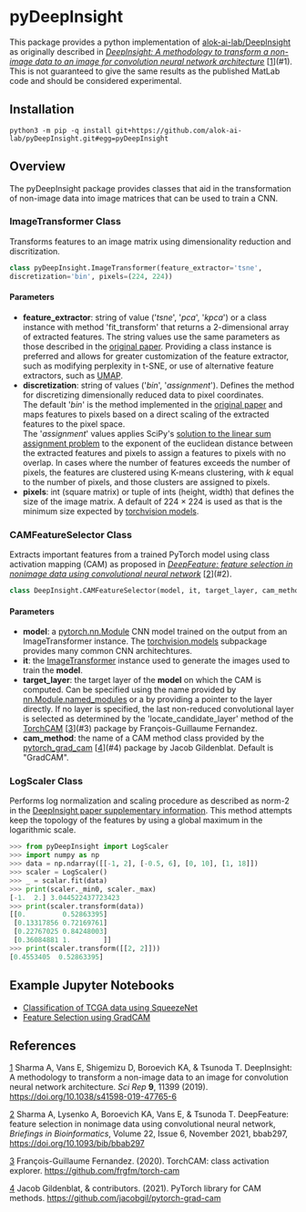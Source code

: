 # pyDeepInsight

This package provides a python implementation of 
[alok-ai-lab/DeepInsight](https://github.com/alok-ai-lab/DeepInsight) as originally 
described in [*DeepInsight: A methodology to transform a non-image data to an 
image for convolution neural network architecture*][1] [[1]](#1). This is not guaranteed to 
give the same results as the published MatLab code and should be considered 
experimental.

[1]: https://doi.org/10.1038/s41598-019-47765-6

## Installation
    python3 -m pip -q install git+https://github.com/alok-ai-lab/pyDeepInsight.git#egg=pyDeepInsight

## Overview

The pyDeepInsight package provides classes that aid in the transformation of 
non-image data into image matrices that can be used to train a CNN. 

<a id='imagetransformer'></a>
### ImageTransformer Class

Transforms features to an image matrix using dimensionality reduction and 
discritization.

```python
class pyDeepInsight.ImageTransformer(feature_extractor='tsne', 
discretization='bin', pixels=(224, 224))
```

#### Parameters

* **feature_extractor**: string of value ('*tsne*', '*pca*', '*kpca*') or a class 
instance with method 'fit_transform' that returns a 2-dimensional 
array of extracted features. The string values use the same parameters as those 
described in the [original paper][1]. Providing a class instance is preferred and 
allows for greater customization of the feature extractor, such as modifying 
perplexity in t-SNE, or use of alternative feature extractors, such as [UMAP][2].
* **discretization**: string of values ('*bin*', '*assignment*'). Defines the 
method for discretizing dimensionally reduced data to pixel coordinates.  
The default '*bin*' is the method implemented in the [original paper][1] and 
maps features to pixels based on a direct scaling of the extracted features to 
the pixel space.  
The '*assignment*' values applies SciPy's [solution to the linear sum 
assignment problem][3] to the exponent of the euclidean distance between the 
extracted features and pixels to assign a features to pixels with no overlap. 
In cases where the number of features exceeds the number of pixels, the 
features are clustered using K-means clustering, with *k* equal to the number 
of pixels, and those clusters are assigned to pixels.
* **pixels**: int (square matrix) or tuple of ints (height, width) that defines 
the size of the image matrix. A default of 224 × 224 is used as that is the 
minimum size expected by [torchvision models][4].

[2]: https://umap-learn.readthedocs.io/en/latest/
[3]: https://docs.scipy.org/doc/scipy/reference/generated/scipy.optimize.linear_sum_assignment.html
[4]: https://pytorch.org/vision/stable/models.html

<a id='camfeatureselector'></a>
### CAMFeatureSelector Class

Extracts important features from a trained PyTorch model using class activation mapping
(CAM) as proposed in [*DeepFeature: feature selection in nonimage data using 
convolutional neural network*][5] [[2]](#2).

[5]: https://doi.org/10.1093/bib/bbab297
[6]: https://pytorch.org/

```python
class DeepInsight.CAMFeatureSelector(model, it, target_layer, cam_method="GradCAM")
```

#### Parameters
* **model**: a [pytorch.nn.Module][7] CNN model trained on the output from an
ImageTransformer instance. The [torchvision.models][4] subpackage provides many 
common CNN architechtures. 
* **it**: the [ImageTransformer](#imagetransformer) instance used to generate
the images used to train the **model**.
* **target_layer**: the target layer of the **model** on which the CAM is computed.
Can be specified using the name provided by [nn.Module.named_modules][8] or a 
by providing a pointer to the layer directly. If no layer is specified, the 
last non-reduced convolutional layer is selected as determined by 
the 'locate_candidate_layer' method of the [TorchCAM][9] [[3]](#3) package by 
François-Guillaume Fernandez.
* **cam_method**: the name of a CAM method class provided by the 
[pytorch_grad_cam][10] [[4]](#4) package by Jacob Gildenblat. Default is "GradCAM".

[7]: https://pytorch.org/docs/stable/generated/torch.nn.Module.html
[8]: https://pytorch.org/docs/stable/generated/torch.nn.Module.html#torch.nn.Module.named_modules
[9]: https://github.com/frgfm/torch-cam
[10]: https://github.com/jacobgil/pytorch-grad-cam

<a id='logscaler'></a>
### LogScaler Class

Performs log normalization and scaling procedure as described as norm-2 in the
[DeepInsight paper supplementary information][13].
This method attempts keep the topology of the features by using a global maximum 
in the logarithmic scale. 

[13]: https://static-content.springer.com/esm/art%3A10.1038%2Fs41598-019-47765-6/MediaObjects/41598_2019_47765_MOESM1_ESM.pdf

```python
>>> from pyDeepInsight import LogScaler
>>> import numpy as np
>>> data = np.ndarray([[-1, 2], [-0.5, 6], [0, 10], [1, 18]])
>>> scaler = LogScaler()
>>> _ = scalar.fit(data)
>>> print(scaler._min0, scaler._max)
[-1.  2.] 3.044522437723423
>>> print(scaler.transform(data))
[[0.         0.52863395]
 [0.13317856 0.72169761]
 [0.22767025 0.84248003]
 [0.36084881 1.        ]]
>>> print(scaler.transform([[2, 2]]))
[0.4553405  0.52863395]
```

## Example Jupyter Notebooks

* [Classification of TCGA data using SqueezeNet](./examples/pytorch_squeezenet.ipynb)
* [Feature Selection using GradCAM](./examples/pytorch_squeezenet.ipynb)

## References

<a id="1">[1]</a>
Sharma A, Vans E, Shigemizu D, Boroevich KA, & Tsunoda T. DeepInsight: A methodology to transform a non-image data to an image for convolution neural network architecture. *Sci Rep* **9**, 11399 (2019). https://doi.org/10.1038/s41598-019-47765-6

<a id="2">[2]</a>
Sharma A, Lysenko A, Boroevich KA, Vans E, & Tsunoda T. DeepFeature: feature selection in nonimage data using convolutional neural network, *Briefings in Bioinformatics*, Volume 22, Issue 6, November 2021, bbab297, https://doi.org/10.1093/bib/bbab297

<a id="3">[3]</a>
François-Guillaume Fernandez. (2020). TorchCAM: class activation explorer. https://github.com/frgfm/torch-cam

<a id="4">[4]</a>
Jacob Gildenblat, & contributors. (2021). PyTorch library for CAM methods. https://github.com/jacobgil/pytorch-grad-cam
